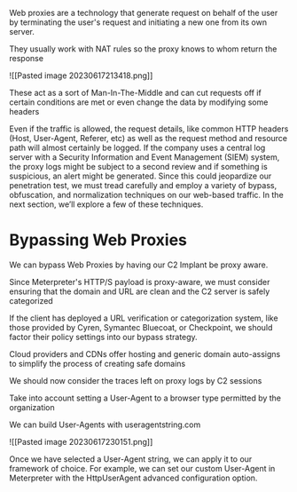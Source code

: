 Web proxies are a technology that generate request on behalf of the user by terminating the user's request and initiating a new one from its own server.

They usually work with NAT rules so the proxy knows to whom return the response

![[Pasted image 20230617213418.png]]

These act as a sort of Man-In-The-Middle and can cut requests off if certain conditions are met or even change the data by modifying some headers

Even if the traffic is allowed, the request details, like common HTTP headers (Host, User-Agent, Referer, etc) as well as the request method and resource path will almost certainly be logged. If the company uses a central log server with a Security Information and Event Management (SIEM) system, the proxy logs might be subject to a second review and if something is suspicious, an alert might be generated. Since this could jeopardize our penetration test, we must tread carefully and employ a variety of bypass, obfuscation, and normalization techniques on our web-based traffic. In the next section, we’ll explore a few of these techniques.

# Bypassing Web Proxies

We can bypass Web Proxies by having our C2 Implant be proxy aware.

Since Meterpreter's HTTP/S payload is proxy-aware, we must consider ensuring that the domain and URL are clean and the C2 server is safely categorized

If the client has deployed a URL verification or categorization system, like those provided by Cyren, Symantec Bluecoat, or Checkpoint, we should factor their policy settings into our bypass strategy.

Cloud providers and CDNs offer hosting and generic domain auto-assigns to simplify the process of creating safe domains

We should now consider the traces left on proxy logs by C2 sessions

Take into account setting a User-Agent to a browser type permitted by the organization

We can build User-Agents with useragentstring.com 

![[Pasted image 20230617230151.png]]

Once we have selected a User-Agent string, we can apply it to our framework of choice. For example, we can set our custom User-Agent in Meterpreter with the HttpUserAgent advanced configuration option.

